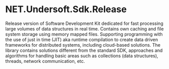 # NET.Undersoft.Sdk.Release
Release version of Software Development Kit dedicated for fast processing large volumes of data structures in real time. Contains own caching and file system storage using memory mapped files. Supporting programming with the use of just in time (JIT) aka runtime compilation to create data  driven frameworks for distributed systems, including cloud-based solutions. The library contains solutions different from the standard SDK, approaches and algorithms for handling basic areas such as collections (data structures), threads, network communication, etc.
